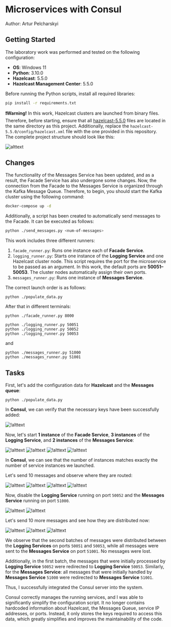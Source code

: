 # Microservices with Consul

Author: Artur Pelcharskyi

## Getting Started

The laboratory work was performed and tested on the following configuration:

- **OS**: Windows 11
- **Python**: 3.10.0
- **Hazelcast**: 5.5.0
- **Hazelcast Management Center**: 5.5.0

Before running the Python scripts, install all required libraries:
```bash
pip install -r requirements.txt
```
**❗Warning!** In this work, Hazelcast clusters are launched from binary files. Therefore, before starting, ensure that all [hazelcast-5.5.0](https://hazelcast.com/community-edition-projects/downloads/) files are located in the same directory as this project. Additionally, replace the `hazelcast-5.5.0/config/hazelcast.xml` file with the one provided in this repository. The complete project structure should look like this:

![alttext](images/image1.png)

## Changes

The functionality of the Messages Service has been updated, and as a result, the Facade Service has also undergone some changes. Now, the connection from the Facade to the Messages Service is organized through the Kafka Message Queue. Therefore, to begin, you should start the Kafka cluster using the following command:

```bash
docker-compose up -d
```

Additionally, a script has been created to automatically send messages to the Facade. It can be executed as follows:

```bash
python ./send_messages.py <num-of-messages>
```

This work includes three different runners:
1. `facade_runner.py`: Runs one instance each of **Facade Service**.
2. `logging_runner.py`: Starts one instance of the **Logging Service** and one Hazelcast cluster node. This script requires the port for the microservice to be passed as an argument. In this work, the default ports are **50051–50053**. The cluster nodes automatically assign their own ports.
3. `messages_runner.py`: Runs one instance of **Messages Service**.

The correct launch order is as follows:
```
python ./populate_data.py
```

After that in different terminals:

```
python ./facade_runner.py 8000
```

```
python ./logging_runner.py 50051
python ./logging_runner.py 50052
python ./logging_runner.py 50053
```

and

```
python ./messages_runner.py 51000
python ./messages_runner.py 51001
```

## Tasks

First, let's add the configuration data for **Hazelcast** and the **Messages queue**:

```
python ./populate_data.py
```

In **Consul**, we can verify that the necessary keys have been successfully added:

![!alttext](/images/image1.png)

Now, let's start **1 instance** of the **Facade Service**, **3 instances** of the **Logging Service**, and **2 instances** of the **Messages Service**:

![!alttext](/images/image2.png)
![!alttext](/images/image9.png)
![!alttext](/images/image7.png)
![!alttext](/images/image8.png)

In **Consul**, we can see that the number of instances matches exactly the number of service instances we launched.

Let's send 10 messages and observe where they are routed:

![!alttext](/images/image3.png)
![!alttext](/images/image4.png)
![!alttext](/images/image5.png)
![!alttext](/images/image6.png)


Now, disable the **Logging Service** running on port `50052` and the **Messages Service** running on port `51000`.

![!alttext](/images/image10.png)
![!alttext](/images/image11.png)

Let's send 10 more messages and see how they are distributed now:

![!alttext](/images/image12.png)
![!alttext](/images/image13.png)
![!alttext](/images/image14.png)

We observe that the second batches of messages were distributed between the **Logging Services** on ports `50051` and `50053`, while all messages were sent to the **Messages Service** on port `51001`. No messages were lost.

Additionally, in the first batch, the messages that were initially processed by **Logging Service** `50052` were redirected to **Logging Service** `50053`. Similarly, for the **Messages Service**: all messages that were initially handled by **Messages Service** `51000` were redirected to **Messages Service** `51001`.

Thus, I successfully integrated the Consul server into the system.

Consul correctly manages the running services, and I was able to significantly simplify the configuration script. It no longer contains hardcoded information about Hazelcast, the Messages Queue, service IP addresses, or ports. Instead, it only stores the keys required to access this data, which greatly simplifies and improves the maintainability of the code.
